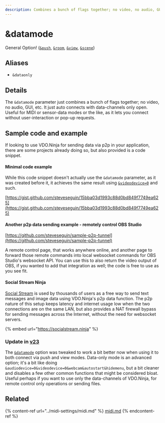```yaml
---
description: Combines a bunch of flags together; no video, no audio, GUI, etc.
---
```


# \&datamode

General Option! ([`&push`](../source-settings/push.md), [`&room`](../general-settings/room.md), [`&view`](../advanced-settings/view-parameters/view.md), [`&scene`](../advanced-settings/view-parameters/scene.md))

## Aliases

* `&dataonly`

## Details

The `&datamode` parameter just combines a bunch of flags together; no video, no audio, GUI, etc. It just auto connects with data-channels only open. Useful for MIDI or sensor-data modes or the like, as it lets you connect without user-interaction or pop-up requests.

## Sample code and example

If looking to use VDO.Ninja for sending data via p2p in your application, there are some projects already doing so, but also provided is a code snippet.

#### Minimal code example

While this code snippet doesn't actually use the `&datamode` parameter, as it was created before it, it achieves the same result using [`&videodevice=0`](../source-settings/videodevice.md) and such.

[https://gist.github.com/steveseguin/15bba03d1993c88d0bd849f7749ea625](https://gist.github.com/steveseguin/15bba03d1993c88d0bd849f7749ea625)

#### Another p2p data sending example - remotely control OBS Studio

[https://github.com/steveseguin/sample-p2p-tunnel](https://github.com/steveseguin/sample-p2p-tunnel)

A remote control page, that works anywhere online, and another page to forward those remote commands into local websocket commands for OBS Studio's websocket API. You can use this to also return the video output of OBS, if you wanted to add that integration as well; the code is free to use as you see fit.

#### Social Stream Ninja

[Social Stream](../steves-helper-apps/social-stream.md) is used by thousands of users as a free way to send text messages and image data using VDO.Ninja's p2p data function. The p2p nature of this setup keeps latency and internet usage low when the two connections are on the same LAN, but also provides a NAT firewall bypass for sending messages across the Internet, without the need for websocket servers.

{% embed url="https://socialstream.ninja" %}

### Update in [v23](../releases/v23.md)

The [`&datamode`](and-datamode.md) option was tweaked to work a bit better now when using it to both connect via push and view modes. Data-only mode is an advanced option; it's a bit like doing `&audiodevice=0&videodevice=0&webcam&autostart&hidemenu`, but a bit cleaner and disables a few other common functions that might be considered bloat. Useful perhaps if you want to use only the data-channels of VDO.Ninja, for remote control only operations or sending files.

## Related

{% content-ref url="../midi-settings/midi.md" %}
[midi.md](../midi-settings/midi.md)
{% endcontent-ref %}
